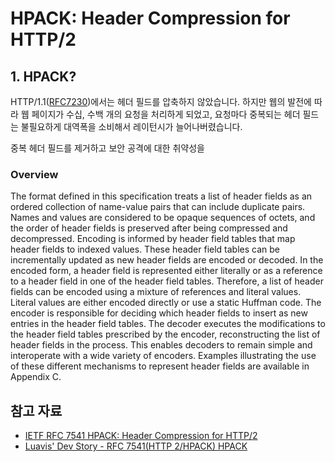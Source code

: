 # HPACK: Header Compression for HTTP/2

## 1. HPACK?

HTTP/1.1([RFC7230](https://datatracker.ietf.org/doc/html/rfc7230))에서는 헤더 필드를 압축하지 않았습니다. 하지만 웹의 발전에 따라 웹 페이지가 수십, 수백 개의 요청을 처리하게 되었고, 요청마다 중복되는 헤더 필드는 불필요하게 대역폭을 소비해서 레이턴시가 늘어나버렸습니다.

중복 헤더 필드를 제거하고 보안 공격에 대한 취약성을 

### Overview

The format defined in this specification treats a list of header fields as an ordered collection of name-value pairs that can include duplicate pairs.  Names and values are considered to be opaque sequences of octets, and the order of header fields is preserved after being compressed and decompressed. Encoding is informed by header field tables that map header fields to indexed values.  These header field tables can be incrementally updated as new header fields are encoded or decoded. In the encoded form, a header field is represented either literally or as a reference to a header field in one of the header field tables.  Therefore, a list of header fields can be encoded using a mixture of references and literal values. Literal values are either encoded directly or use a static Huffman code. The encoder is responsible for deciding which header fields to insert as new entries in the header field tables.  The decoder executes the modifications to the header field tables prescribed by the encoder, reconstructing the list of header fields in the process.  This enables decoders to remain simple and interoperate with a wide variety of encoders. Examples illustrating the use of these different mechanisms to represent header fields are available in Appendix C.

## 참고 자료
- [IETF RFC 7541 HPACK: Header Compression for HTTP/2](https://datatracker.ietf.org/doc/html/rfc7541)
- [Luavis' Dev Story - RFC 7541(HTTP 2/HPACK) HPACK](https://luavis.me/http2/http2-header)